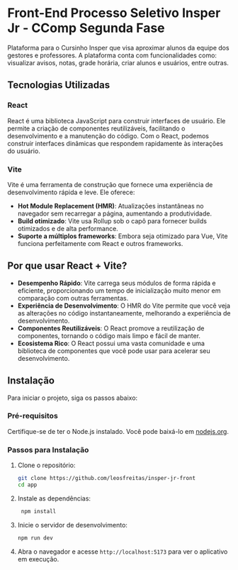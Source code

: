 # Front-End Processo Seletivo Insper Jr - CComp Segunda Fase

Plataforma para o Cursinho Insper que visa aproximar alunos da equipe dos gestores e professores. A plataforma conta com funcionalidades como: visualizar avisos, notas, grade horária, criar alunos e usuários, entre outras.

## Tecnologias Utilizadas

### React

React é uma biblioteca JavaScript para construir interfaces de usuário. Ele permite a criação de componentes reutilizáveis, facilitando o desenvolvimento e a manutenção do código. Com o React, podemos construir interfaces dinâmicas que respondem rapidamente às interações do usuário.

### Vite

Vite é uma ferramenta de construção que fornece uma experiência de desenvolvimento rápida e leve. Ele oferece:
- **Hot Module Replacement (HMR)**: Atualizações instantâneas no navegador sem recarregar a página, aumentando a produtividade.
- **Build otimizado**: Vite usa Rollup sob o capô para fornecer builds otimizados e de alta performance.
- **Suporte a múltiplos frameworks**: Embora seja otimizado para Vue, Vite funciona perfeitamente com React e outros frameworks.

## Por que usar React + Vite?

- **Desempenho Rápido**: Vite carrega seus módulos de forma rápida e eficiente, proporcionando um tempo de inicialização muito menor em comparação com outras ferramentas.
- **Experiência de Desenvolvimento**: O HMR do Vite permite que você veja as alterações no código instantaneamente, melhorando a experiência de desenvolvimento.
- **Componentes Reutilizáveis**: O React promove a reutilização de componentes, tornando o código mais limpo e fácil de manter.
- **Ecosistema Rico**: O React possui uma vasta comunidade e uma biblioteca de componentes que você pode usar para acelerar seu desenvolvimento.

## Instalação

Para iniciar o projeto, siga os passos abaixo:

### Pré-requisitos

Certifique-se de ter o Node.js instalado. Você pode baixá-lo em [nodejs.org](https://nodejs.org/).

### Passos para Instalação

1. Clone o repositório:
   ```bash
   git clone https://github.com/leosfreitas/insper-jr-front
   cd app

2. Instale as dependências:
   ```bash
    npm install

3. Inicie o servidor de desenvolvimento:
    ```bash
    npm run dev

4. Abra o navegador e acesse `http://localhost:5173` para ver o aplicativo em execução.